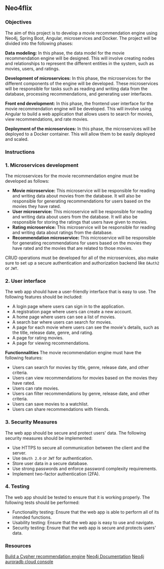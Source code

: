 ## Neo4flix

### Objectives
The aim of this project is to develop a movie recommendation engine using Neo4j, Spring Boot, Angular, microservices and Docker. The project will be divided into the following phases:

**Data modeling:** In this phase, the data model for the movie recommendation engine will be designed. This will involve creating nodes and relationships to represent the different entities in the system, such as movies, users, and ratings.

**Development of microservices:** In this phase, the microservices for the different components of the engine will be developed. These microservices will be responsible for tasks such as reading and writing data from the database, processing recommendations, and generating user interfaces.

**Front end development:** In this phase, the frontend user interface for the movie recommendation engine will be developed. This will involve using Angular to build a web application that allows users to search for movies, view recommendations, and rate movies.

**Deployment of the microservices:** In this phase, the microservices will be deployed to a Docker container. This will allow them to be easily deployed and scaled.

### Instructions
### 1. Microservices development
The microservices for the movie recommendation engine must be developed as follows:
-   **Movie microservice:** This microservice will be responsible for reading and writing data about movies from the database. It will also be responsible for generating recommendations for users based on the movies they have rated.
-   **User microservice:** This microservice will be responsible for reading and writing data about users from the database. It will also be responsible for storing the ratings that users have given to movies.
-   **Rating microservice:** This microservice will be responsible for reading and writing data about ratings from the database.
-   **Recommendation microservice:** This microservice will be responsible for generating recommendations for users based on the movies they have rated and the movies that are related to those movies.

CRUD operations must be developed for all of the microservices, also make sure to set up a secure authentication and authorization backend like `OAuth2` or `JWT`.

### 2. User interface
The web app should have a user-friendly interface that is easy to use. The following features should be included:
-   A login page where users can sign in to the application.
-   A registration page where users can create a new account.
-   A home page where users can see a list of movies.
-   A search bar where users can search for movies.
-   A page for each movie where users can see the movie's details, such as the title, release date, genre, and rating.
-   A page for rating movies.
-   A page for viewing recommendations.

**Functionnalities**
  The movie recommendation engine  must have the following features:
-   Users can search for movies by title, genre, release date, and other criteria.
-   Users can view recommendations for movies based on the movies they have rated.
-   Users can rate movies.
-   Users can filter recommendations by genre, release date, and other criteria.
-   Users can save movies to a watchlist.
-   Users can share recommendations with friends.

### 3. Security Measures

The web app should be secure and protect users' data. The following security measures should be implemented:
-   Use HTTPS to secure all communication between the client and the server.
-   Use `OAuth 2.0` or `JWT` for authentication.
-   Store user data in a secure database.
-   Use strong passwords and enforce password complexity requirements.
-   Implement two-factor authentication (2FA).

### 4. Testing
The web app should be tested to ensure that it is working properly. The following tests should be performed:
-   Functionality testing: Ensure that the web app is able to perform all of its intended functions.
-   Usability testing: Ensure that the web app is easy to use and navigate.
-   Security testing: Ensure that the web app is secure and protects users' data.

### Resources
[Build a Cypher recommendation engine](https://neo4j.com/developer/cypher/guide-build-a-recommendation-engine/)
[Neo4j Documentation](https://neo4j.com/docs/)
[Neo4j auroradb cloud console](https://neo4j.com/cloud/platform/aura-graph-database/?ref=neo4j-home-hero)